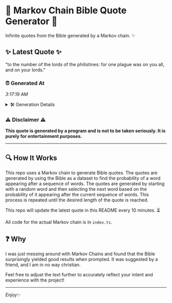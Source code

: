 # 📖 Markov Chain Bible Quote Generator 📖

Infinite quotes from the Bible generated by a Markov chain. ✨

## ✨ Latest Quote ✨
"to the number of the lords of the philistines: for one plague was on you all, and on your lords."

### ⏰ Generated At
*3:17:19 AM*

<details>
    <summary>🛠️ Generation Details</summary>
    <p>
        <strong>🌱 Seed:</strong> to<br>
        <strong>🔄 Iterations:</strong> 19<br>
        <strong>📜 Context History:</strong><br>[ to ]: the<br>[ to, the ]: number<br>[ to, the, number ]: of<br>[ to, the, number, of ]: the<br>[ to, the, number, of, the ]: lords<br>[ to, the, number, of, the, lords ]: of<br>[ the, number, of, the, lords, of ]: the<br>[ number, of, the, lords, of, the ]: philistines:<br>[ of, the, lords, of, the, philistines: ]: for<br>[ the, lords, of, the, philistines:, for ]: one<br>[ lords, of, the, philistines:, for, one ]: plague<br>[ of, the, philistines:, for, one, plague ]: was<br>[ the, philistines:, for, one, plague, was ]: on<br>[ philistines:, for, one, plague, was, on ]: you<br>[ for, one, plague, was, on, you ]: all,<br>[ one, plague, was, on, you, all, ]: and<br>[ plague, was, on, you, all,, and ]: on<br>[ was, on, you, all,, and, on ]: your<br>[ on, you, all,, and, on, your ]: lords.<br>
    </p>
</details>

### ⚠️ Disclaimer ⚠️
**This quote is generated by a program and is not to be taken seriously. It is purely for entertainment purposes.**

---

## 🔍 How It Works

This repo uses a Markov chain to generate Bible quotes. The quotes are generated by using the Bible as a dataset to find the probability of a word appearing after a sequence of words. The quotes are generated by starting with a random word and then selecting the next word based on the probability of it appearing after the current sequence of words. This process is repeated until the desired length of the quote is reached.

This repo will update the latest quote in this README every 10 minutes. ⏳

All code for the actual Markov chain is in `index.ts`.

## ❓ Why

I was just messing around with Markov Chains and found that the Bible surprisingly yielded good results when prompted. 
It was suggested by a friend, and I am in no way christian.

Feel free to adjust the text further to accurately reflect your intent and experience with the project!

---

*Enjoy*✨
